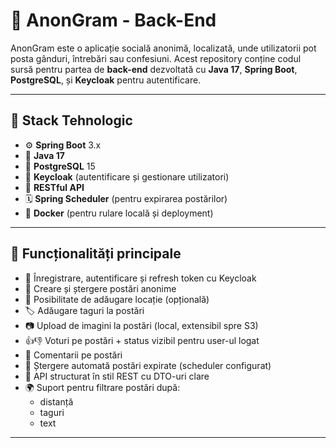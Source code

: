 # 🧠 AnonGram - Back-End

AnonGram este o aplicație socială anonimă, localizată, unde utilizatorii pot posta gânduri, întrebări sau confesiuni. Acest repository conține codul sursă pentru partea de **back-end** dezvoltată cu **Java 17**, **Spring Boot**, **PostgreSQL**, și **Keycloak** pentru autentificare.

---

## 🚀 Stack Tehnologic

- ⚙️ **Spring Boot** 3.x
- 🧠 **Java 17**
- 🐘 **PostgreSQL** 15
- 🔐 **Keycloak** (autentificare și gestionare utilizatori)
- 🔄 **RESTful API**
- 🗓️ **Spring Scheduler** (pentru expirarea postărilor)
- 🐳 **Docker** (pentru rulare locală și deployment)

---

## 🧩 Funcționalități principale

- 🔐 Înregistrare, autentificare și refresh token cu Keycloak
- 📝 Creare și ștergere postări anonime
- 📍 Posibilitate de adăugare locație (opțională)
- 🏷️ Adăugare taguri la postări
- 📷 Upload de imagini la postări (local, extensibil spre S3)
- 👍👎 Voturi pe postări + status vizibil pentru user-ul logat
- 💬 Comentarii pe postări
- 🧹 Ștergere automată postări expirate (scheduler configurat)
- 🧾 API structurat în stil REST cu DTO-uri clare
- 🌍 Suport pentru filtrare postări după:
    - distanță
    - taguri
    - text

---